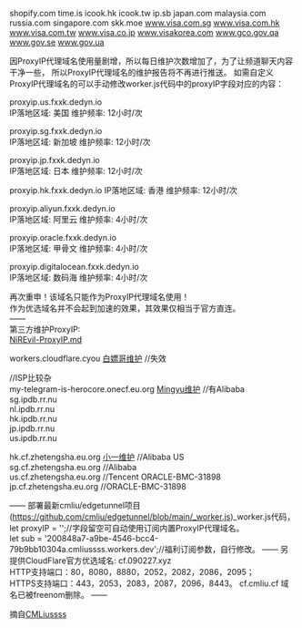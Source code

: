 

shopify.com
time.is
icook.hk
icook.tw
ip.sb
japan.com
malaysia.com
russia.com
singapore.com
skk.moe
www.visa.com.sg
www.visa.com.hk
www.visa.com.tw
www.visa.co.jp
www.visakorea.com
www.gco.gov.qa
www.gov.se
www.gov.ua



因ProxyIP代理域名使用量剧增，所以每日维护次数增加了，为了让频道聊天内容干净一些， 
所以ProxyIP代理域名的维护报告将不再进行推送。 
如需自定义ProxyIP代理域名的可以手动修改worker.js代码中的proxyIP字段对应的内容： 

proxyip.us.fxxk.dedyn.io   
IP落地区域: 美国 维护频率: 12小时/次  

proxyip.sg.fxxk.dedyn.io   
IP落地区域: 新加坡 维护频率: 12小时/次  

proxyip.jp.fxxk.dedyn.io   
IP落地区域: 日本 维护频率: 12小时/次 

proxyip.hk.fxxk.dedyn.io 
IP落地区域: 香港 维护频率: 12小时/次 

proxyip.aliyun.fxxk.dedyn.io  
IP落地区域: 阿里云 维护频率: 4小时/次 

proxyip.oracle.fxxk.dedyn.io  
IP落地区域: 甲骨文 维护频率: 4小时/次 

proxyip.digitalocean.fxxk.dedyn.io  
IP落地区域: 数码海 维护频率: 4小时/次 


再次重申！该域名只能作为ProxyIP代理域名使用！   
作为优选域名并不会起到加速的效果，其效果仅相当于官方直连。   
——   
第三方维护ProxyIP:  
[NiREvil-ProxyIP.md](https://github.com/NiREvil/vless/blob/main/sub/ProxyIP.md)

workers.cloudflare.cyou [白嫖哥维护](https://t.me/v2rayByCf/141) //失效 
 
//ISP比较杂  
my-telegram-is-herocore.onecf.eu.org [Mingyu维护](https://t.me/HeroCore) //有Alibaba  
sg.ipdb.rr.nu  
nl.ipdb.rr.nu  
hk.ipdb.rr.nu  
jp.ipdb.rr.nu  
us.ipdb.rr.nu  
 
hk.cf.zhetengsha.eu.org [小一维护](https://t.me/zhetengsha/1408) //Alibaba US  
sg.cf.zhetengsha.eu.org //Alibaba  
us.cf.zhetengsha.eu.org //Tencent ORACLE-BMC-31898   
jp.cf.zhetengsha.eu.org //ORACLE-BMC-31898   

——
部署最新cmliu/edgetunnel项目 (https://github.com/cmliu/edgetunnel/blob/main/_worker.js)_worker.js代码， 
let proxyIP = '';//字段留空可自动使用订阅内置ProxyIP代理域名。  
let sub = '200848a7-a9be-4546-bcc4-79b9bb10304a.cmliussss.workers.dev';//福利订阅参数，自行修改。 
——
另提供CloudFlare官方优选域名:  cf.090227.xyz  
HTTP支持端口：80，8080，8880，2052，2082，2086，2095；  
HTTPS支持端口：443，2053，2083，2087，2096，8443。 
cf.cmliu.cf 域名已被freenom删除。 
——
 
摘自[CMLiussss](https://t.me/CMLiussss)
